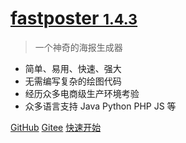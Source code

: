 <!-- ![logo](_media/icon.svg) -->

# [fastposter <small>1.4.3</small>]()

> 一个神奇的海报生成器

- 简单、易用、快速、强大
- 无需编写复杂的绘图代码
- 经历众多电商级生产环境考验
- 众多语言支持 Java Python PHP JS 等

[GitHub](https://github.com/psoho/fast-poster)
[Gitee](https://gitee.com/psoho/fast-poster)
[快速开始](#quick-start)

<!-- 背景图片 -->

<!-- ![](_media/bg.png) -->

<!-- 背景色 -->

<!-- ![color](#e3eaef) -->